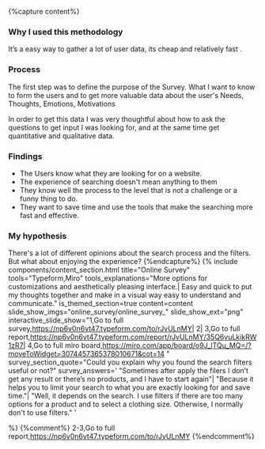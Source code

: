 {%capture content%}
### Why I used this methodology

It’s a easy way to gather a lot of  user data, its cheap and relatively fast .

### Process
The first step was to define the purpose of the Survey. What I want to know to form the users and to get more valuable data about the user's Needs, Thoughts, Emotions, Motivations

In order to get this data I was very thoughtful about how to ask the questions to get input I was looking for, and at the same time get quantitative and qualitative data.

### Findings
* The Users know what they are looking for on a website. 
* The experience of searching doesn't mean anything to them 
* They know well the process to the level that is not a challenge or  a funny thing to do. 
* They want to save time and use the tools that make the searching more fast and effective.
### My hypothesis
There's a lot of different opinions about the search process and the filters. But what about enjoying the experience?
{%endcapture%}
{%
include components/content_section.html
title="Online Survey"
tools="Typeform,Miro"
tools_explanations="More options for customizations and aesthetically pleasing interface.|
Easy and quick to put my thoughts together and make in a visual way easy to understand and communicate."
is_themed_section=true
content=content
slide_show_imgs="online_survey/online_survey_"
slide_show_ext="png"
interactive_slide_show="1,Go to full survey,https://np6v0n6vt47.typeform.com/to/rJvULnMY|
2|
3,Go to full report,https://np6v0n6vt47.typeform.com/report/rJvULnMY/35Q6vuLkikRW1zR7|
4,Go to full miro board,https://miro.com/app/board/o9J_lTQu_MQ=/?moveToWidget=3074457365378010671&cot=14
"
survey_section_quote="Could you explain why you found the search filters useful or not?"
survey_answers='
"Sometimes after apply the filers I don’t get any result or there’s no products, and I have to start again"|
"Because it helps you to limit your search to what you are exactly looking for and save time."|
"Well, it depends on the search. I use filters if there are too many options for a product and to select a clothing size. Otherwise, I normally don\'t to use filters."
'

%}
{%comment%}
2-3,Go to full report,https://np6v0n6vt47.typeform.com/to/rJvULnMY
{%endcomment%}
